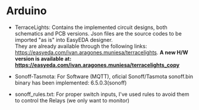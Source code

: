 # Arduino

* TerraceLights: Contains the implemented circuit designs, both schematics and PCB versions.
                 Json files are the source codes to be imported "as is" into EasyEDA designer.                 
                 They are already available through the following links: https://easyeda.com/ivan.aragones.muniesa/terracelights. **A new H/W version is available at: https://easyeda.com/ivan.aragones.muniesa/terracelights_copy**

* Sonoff-Tasmota: For Software (MQTT), oficial Sonoff/Tasmota sonoff.bin binary has been implemented: 6.5.0.3(sonoff)

* sonoff_rules.txt: For proper switch inputs, I've used rules to avoid them to control the Relays (we only want to monitor)

